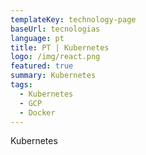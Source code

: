 ```yaml
---
templateKey: technology-page
baseUrl: tecnologias
language: pt
title: PT | Kubernetes
logo: /img/react.png
featured: true
summary: Kubernetes
tags:
  - Kubernetes
  - GCP
  - Docker
---
```

Kubernetes
